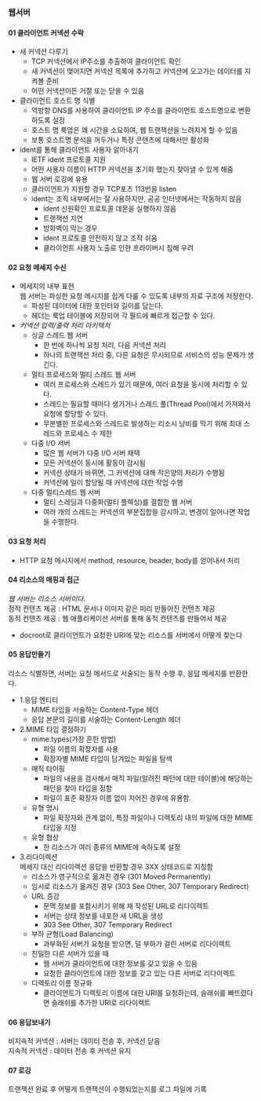 ### 웹서버 

#### 01 클라이언트 커넥션 수락 
- 새 커넥션 다루기 
  - TCP 커넥션에서 IP주소를 추출하여 클라이언트 확인
  - 새 커넥션이 맺어지면 커넥션 목록에 추가하고 커넥션에 오고가는 데이터를 지켜볼 준비
  - 어떤 커넥션이든 거절 또는 닫을 수 있음
- 클라이언트 호스트 명 식별
  - 역방향 DNS를 사용하여 클라이언트 IP 주소를 클라이언트 호스트명으로 변환 하도록 설정
  - 호스트 명 룩업은 꽤 시간을 소요하여, 웹 트랜잭션을 느려지게 할 수 있음
  - 보통 호스트명 분석을 꺼두거나 특정 콘텐츠에 대해서만 활성화
- ident를 통해 클라이언트 사용자 알아내기
  - IETF ident 프로토콜 지원
  - 어떤 사용자 이름이 HTTP 커넥션을 초기화 했는지 찾아낼 수 있게 해줌
  - 웹 서버 로깅에 유용
  - 클라이언트가 지원할 경우 TCP포츠 113번을 listen
  - ident는 조직 내부에서는 잘 사용하지만, 공공 인터넷에서는 작동하지 않음 
    - ident 신원확인 프로토콜 데몬을 실행하지 않음
    - 트랜잭션 지연
    - 방화벽이 막는 경우
    - ident 프로토콜 안전하지 않고 조작 쉬움
    - 클라이언트 사용자 노출로 인한 프라이버시 침해 우려


#### 02 요청 메세지 수신
  - 메세지의 내부 표현  
  웹 서버는 파싱한 요청 메시지를 쉽게 다룰 수 있도록 내부의 자료 구조에 저장한다.
    - 파싱된 데이터에 대한 포인터와 길이를 담는다.
    - 헤더는 룩업 테이블에 저장되어 각 필드에 빠르게 접근할 수 있다.
  - _커넥션 입력/출력 처리 아키텍처_
    - 싱글 스레드 웹 서버
      - 한 번에 하나씩 요청 처리, 다음 커넥션 처리
      - 하나의 트랜잭션 처리 중, 다른 요청은 무시되므로 서비스의 성능 문제가 생긴다.
    - 멀티 프로세스와 멀티 스레드 웹 서버
      - 여러 프로세스와 스레드가 있기 때문에, 여러 요청을 동시에 처리할 수 있다.
      - 스레드는 필요할 때마다 생기거나 스레드 풀(Thread Pool)에서 가져와서 요청에 할당할 수 있다.
      - 무분별한 프로세스와 스레드로 발생하는 리소시 낭비를 막기 위해 최대 스레드와 프로세스 수 제한
    - 다중 I/O 서버
      - 많은 웹 서버가 다중 I/O 서버 채택
      - 모든 커넥션이 동시에 활동이 감시됨
      - 커넥션 상태가 바뀌면, 그 커넥션에 대해 작은양의 처리가 수행됨
      - 커넥션에 일이 할당될 때 커넥션에 대한 작업 수행
    - 다중 멀티스레드 웹 서버
      - 멀티 스레딩과 다중화(멀티 플렉싱)를 결합한 웹 서버
      - 여러 개의 스레드는 커넥션의 부분집합을 감시하고, 변경이 일어나면 작업을 수행한다.

#### 03 요청 처리
  - HTTP 요청 메시지에서 method, resource, header, body를 얻어내서 처리


#### 04 리소스의 매핑과 접근
_웹 서버는 리소스 서버이다._  
정적 컨텐츠 제공 : HTML 문서나 이미지 같은 미리 만들어진 컨텐츠 제공  
동적 컨텐츠 제공 : 웹 애플리케이션 서버를 통해 동적 컨텐츠를 만들어서 제공
  - docroot로 클라이언트가 요청한 URI에 맞는 리소스를 서버에서 어떻게 찾는다 


#### 05 응답만들기
리소스 식별하면, 서버는 요청 메서드로 서술되는 동작 수행 후, 응답 메세지를 반환한다. 
  - 1.응답 엔티티
    - MIME 타입을 서술하는 Content-Type 헤더
    - 응답 본문의 길이를 서술하는 Content-Length 헤더
  - 2.MIME 타입 결정하기
    - mime.types(가장 흔한 방법)
      - 파일 이름의 확장자를 사용
      - 확장자별 MIME 타입이 담겨있는 파일을 탐색
    - 매직 타이핑
      - 파일의 내용을 검사해서 매직 파일(알려진 패턴에 대한 테이블)에 해당하는 패턴을 찾아 타입을 정함
      - 파일이 표준 확장자 이름 없이 지어진 경우에 유용함.
    - 유형 명시
      - 파일 확장자와 관계 없이, 특정 파일이나 디렉토리 내의 파일에 대한 MIME 타입을 지정
    - 유형 협상
      - 한 리소스가 여러 종류의 MIME에 속하도록 설정
  - 3.리다이렉션  
    메세지 대신 리다이렉션 응답을 반환할 경우
    3XX 상태코드로 지칭함
    - 리소스가 영구적으로 옮겨진 경우 (301 Moved Permanently)
    - 임시로 리소스가 옮겨진 경우 (303 See Other, 307 Temporary Redirect)
    - URL 증강
      - 문맥 정보를 포함시키기 위해 재 작성된 URL로 리다이렉트
      - 서버는 상태 정보를 내포한 새 URL을 생성
      - 303 See Other, 307 Temporary Redirect
    - 부하 균형(Load Balancing)
      - 과부화된 서버가 요청을 받으면, 덜 부하가 걸린 서버로 리다이렉트
    - 친밀한 다른 서버가 있을 때
      - 웹 서버가 클라이언트에 대한 정보를 갖고 있을 수 있음
      - 요청한 클라이언트에 대한 정보를 갖고 있는 다른 서버로 리다이렉트
    - 디렉토리 이름 정규화
      - 클라이언트가 디렉토리 이름에 대한 URI를 요청하는데, 슬래쉬를 빠뜨렸다면 슬래쉬를 추가한 URI로 리다이렉트      

#### 06 응답보내기
비지속적 커넥션 : 서버는 데이터 전송 후, 커넥션 닫음  
지속적 커넥션 : 데이터 전송 후 커넥션 유지
#### 07 로깅
트랜잭션 완료 후 어떻게 트랜잭션이 수행되었는지를 로그 파일에 기록
